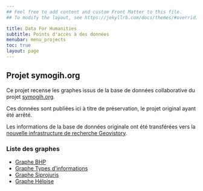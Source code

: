 ```yaml
---
## Feel free to add content and custom Front Matter to this file.
## To modify the layout, see https://jekyllrb.com/docs/themes/#overriding-theme-defaults

title: Data For Humanities
subtitle: Points d'accès à des données
menubar: menu_projects
toc: true
layout: page
---
```


## Projet symogih.org



Ce projet recense les graphes issus de la base de données collaborative du projet [symogih.org](http://symogih.org/graph/symogih-bhp).

Ces données sont publiées ici à titre de préservation, le projet original ayant été arrêté. 

Les informations de la base de données originale ont été transférées vers la [nouvelle infrastructure de recherche Geovistory](https://www.geovistory.org/).


### Liste des graphes

* [Graphe BHP](/sparql-enpoint/symogih-bhp)
* [Graphe Types d'informations](/sparql-enpoint/symogih-kute)
* [Graphe Siprojuris](/sparql-enpoint/siprojuris-sym)
* [Graphe Héloise](/sparql-enpoint/heloise)